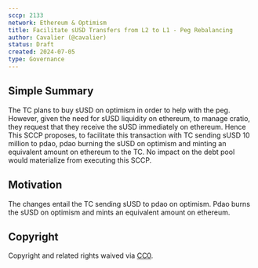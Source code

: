 ```yaml
---
sccp: 2133
network: Ethereum & Optimism
title: Facilitate sUSD Transfers from L2 to L1 - Peg Rebalancing
author: Cavalier (@cavalier)
status: Draft
created: 2024-07-05
type: Governance
---
```


<!--You can leave these HTML comments in your merged SCCP and delete the visible duplicate text guides, they will not appear and may be helpful to refer to if you edit it again. This is the suggested template for new SCCPs. Note that an SCCP number will be assigned by an editor. When opening a pull request to submit your SCCP, please use an abbreviated title in the filename, `sccp-draft_title_abbrev.md`. The title should be 44 characters or less.-->

## Simple Summary

<!--"If you can't explain it simply, you don't understand it well enough." Provide a simplified and layman-accessible explanation of the SCCP.-->

The TC plans to buy sUSD on optimism in order to help with the peg. However, given the need for sUSD liquidity on ethereum, to manage cratio, they request that they receive the sUSD immediately on ethereum. Hence This SCCP proposes, to facilitate this transaction with TC sending sUSD 10 million to pdao, pdao burning the sUSD on optimism and minting an equivalent amount on ethereum to the TC. No impact on the debt pool would materialize from executing this SCCP.

## Motivation

<!--The motivation is critical for SCCPs that want to update variables within Synthetix. It should clearly explain why the existing variable is not incentive aligned. SCCP submissions without sufficient motivation may be rejected outright.-->

The changes entail the TC sending sUSD to pdao on optimism. Pdao burns the sUSD on optimism and mints an equivalent amount on ethereum.

## Copyright

Copyright and related rights waived via [CC0](https://creativecommons.org/publicdomain/zero/1.0/).
